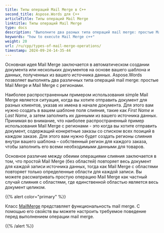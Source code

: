 ```yaml
---
title: Типы операций Mail Merge в C++
second_title: Aspose.Words для C++
articleTitle: Типы операций Mail Merge
linktitle: Типы операций Mail Merge
type: docs
description: "Выполните два разных типа операций mail merge: простые Mail Merge и Mail Merge с регионами, используя C++. Простой Mail Merge повторяет весь документ для каждой записи источника данных, тогда как Mail Merge с регионами повторяет только определенные области для каждой записи."
keywords: "how to execute Mail Merge c++"
weight: 20
url: /ru/cpp/types-of-mail-merge-operations/
timestamp: 2024-09-24-14-35-44
---
```


Основная идея Mail Merge заключается в автоматическом создании документа или нескольких документов на основе вашего шаблона и данных, полученных из вашего источника данных. Aspose.Words позволяет выполнять два различных типа операций mail merge: простые Mail Merge и Mail Merge с регионами.

Наиболее распространенным примером использования simple Mail Merge является ситуация, когда вы хотите отправить документ для разных клиентов, указав их имена в начале документа. Для этого вам нужно создать в вашем шаблоне поля слияния, такие как *First Name* и *Last Name*, а затем заполнить их данными из вашего источника данных. Принимая во внимание, что наиболее распространенный пример использования Mail Merge с регионами - это когда вы хотите отправить документ, содержащий конкретные заказы со списком всех позиций в каждом заказе. Для этого вам нужно будет создать регионы слияния внутри вашего шаблона – собственный регион для каждого заказа, чтобы заполнить его всеми необходимыми данными для товаров.

Основное различие между обеими операциями слияния заключается в том, что простой Mail Merge (без областей) повторяет весь документ для каждой записи источника данных, тогда как Mail Merge с областями повторяет только определенные области для каждой записи. Вы можете рассматривать простую операцию Mail Merge как частный случай слияния с областями, где единственной областью является весь документ целиком.

{{% alert color="primary" %}}

Класс [MailMerge](https://reference.aspose.com/words/cpp/class/aspose.words.mailmerging/mailmerge/) представляет функциональность mail merge. С помощью его свойств вы можете настроить требуемое поведение перед выполнением операции mail merge.

{{% /alert %}}

